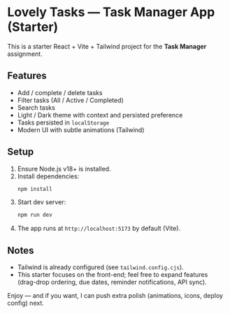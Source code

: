 # Lovely Tasks — Task Manager App (Starter)

This is a starter React + Vite + Tailwind project for the **Task Manager** assignment.

## Features
- Add / complete / delete tasks
- Filter tasks (All / Active / Completed)
- Search tasks
- Light / Dark theme with context and persisted preference
- Tasks persisted in `localStorage`
- Modern UI with subtle animations (Tailwind)

## Setup
1. Ensure Node.js v18+ is installed.
2. Install dependencies:
   ```bash
   npm install
   ```
3. Start dev server:
   ```bash
   npm run dev
   ```
4. The app runs at `http://localhost:5173` by default (Vite).

## Notes
- Tailwind is already configured (see `tailwind.config.cjs`).
- This starter focuses on the front-end; feel free to expand features (drag-drop ordering, due dates, reminder notifications, API sync).

Enjoy — and if you want, I can push extra polish (animations, icons, deploy config) next.
